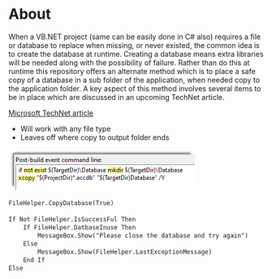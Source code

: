 # About
When a VB.NET project (same can be easily done in C# also) requires a file or database to replace when missing, or never existed, the common idea is to create the database at runtime. Creating a database means extra libraries will be needed along with the possibility of failure. Rather than do this at runtime this repository offers an alternate method which is to place a safe copy of a database in a sub folder of the application, when needed copy to the application folder. A key aspect of this method involves several items to be in place which are discussed in an upcoming TechNet article.

[Microsoft TechNet article](https://social.technet.microsoft.com/wiki/contents/articles/53901.copy-files-post-build-in-visual-studio.aspx)

- Will work with any file type
- Leaves off where copy to output folder ends

![screenshot](assets/PB1.png)

```
FileHelper.CopyDatabase(True)

If Not FileHelper.IsSuccessFul Then
    If FileHelper.DatbaseInuse Then
        MessageBox.Show("Please close the database and try again")
    Else
        MessageBox.Show(FileHelper.LastExceptionMessage)
    End If
Else
```